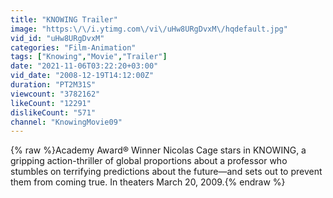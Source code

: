 ```yaml
---
title: "KNOWING Trailer"
image: "https:\/\/i.ytimg.com\/vi\/uHw8URgDvxM\/hqdefault.jpg"
vid_id: "uHw8URgDvxM"
categories: "Film-Animation"
tags: ["Knowing","Movie","Trailer"]
date: "2021-11-06T03:22:20+03:00"
vid_date: "2008-12-19T14:12:00Z"
duration: "PT2M31S"
viewcount: "3782162"
likeCount: "12291"
dislikeCount: "571"
channel: "KnowingMovie09"
---
```

{% raw %}Academy Award® Winner Nicolas Cage stars in KNOWING, a gripping action-thriller of global proportions about a professor who stumbles on terrifying predictions about the future—and sets out to prevent them from coming true.  In theaters March 20, 2009.{% endraw %}
